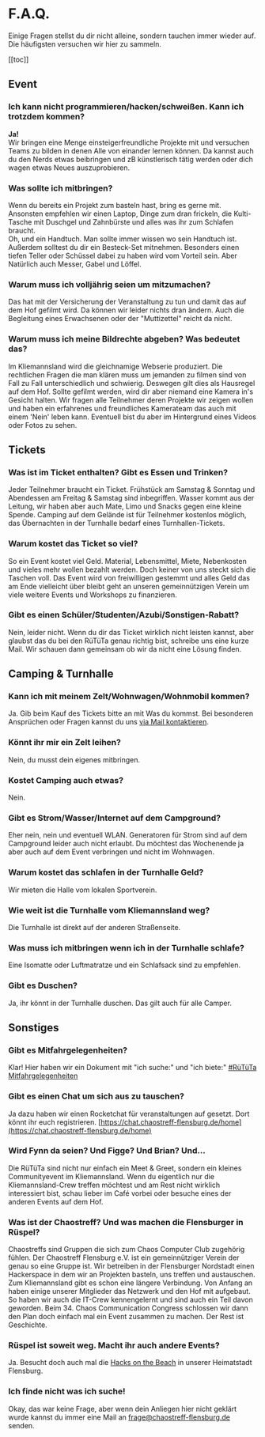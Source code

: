 # F.A.Q.

Einige Fragen stellst du dir nicht alleine, sondern tauchen immer wieder auf. Die häufigsten versuchen wir hier zu sammeln.

[[toc]]

## Event

### Ich kann nicht programmieren/hacken/schweißen. Kann ich trotzdem kommen?
**Ja!**   
Wir bringen eine Menge einsteigerfreundliche Projekte mit und versuchen Teams zu bilden in denen Alle von einander lernen können. Da kannst auch du den Nerds etwas beibringen und zB künstlerisch tätig werden oder dich wagen etwas Neues auszuprobieren.

### Was sollte ich mitbringen?
Wenn du bereits ein Projekt zum basteln hast, bring es gerne mit. Ansonsten empfehlen wir einen Laptop, Dinge zum dran frickeln, die Kulti-Tasche mit Duschgel und Zahnbürste und alles was ihr zum Schlafen braucht.   
Oh, und ein Handtuch. Man sollte immer wissen wo sein Handtuch ist.
Außerdem solltest du dir ein Besteck-Set mitnehmen. Besonders einen tiefen Teller oder Schüssel dabei zu haben wird vom Vorteil sein. Aber Natürlich auch Messer, Gabel und Löffel.

### Warum muss ich volljährig seien um mitzumachen?
Das hat mit der Versicherung der Veranstaltung zu tun und damit das auf dem Hof gefilmt wird. Da können wir leider nichts dran ändern. Auch die Begleitung eines Erwachsenen oder der "Muttizettel" reicht da nicht.

### Warum muss ich meine Bildrechte abgeben? Was bedeutet das?
Im Kliemannsland wird die gleichnamige Webserie produziert. Die rechtlichen Fragen die man klären muss um jemanden zu filmen sind von Fall zu Fall unterschiedlich und schwierig. Deswegen gilt dies als Hausregel auf dem Hof. Sollte gefilmt werden, wird dir aber niemand eine Kamera in's Gesicht halten. Wir fragen alle Teilnehmer deren Projekte wir zeigen wollen und haben ein erfahrenes und freundliches Kamerateam das auch mit einem 'Nein' leben kann. Eventuell bist du aber im Hintergrund eines Videos oder Fotos zu sehen.


## Tickets

### Was ist im Ticket enthalten? Gibt es Essen und Trinken?
Jeder Teilnehmer braucht ein Ticket. Frühstück am Samstag & Sonntag und Abendessen am Freitag & Samstag sind inbegriffen. Wasser kommt aus der Leitung, wir haben aber auch Mate, Limo und Snacks gegen eine kleine Spende. Camping auf dem Gelände ist für Teilnehmer kostenlos möglich, das Übernachten in der Turnhalle bedarf eines Turnhallen-Tickets.

### Warum kostet das Ticket so viel?
So ein Event kostet viel Geld. Material, Lebensmittel, Miete, Nebenkosten und vieles mehr wollen bezahlt werden. Doch keiner von uns steckt sich die Taschen voll. Das Event wird von freiwilligen gestemmt und alles Geld das am Ende vielleicht über bleibt geht an unseren gemeinnützigen Verein um viele weitere Events und Workshops zu finanzieren.

### Gibt es einen Schüler/Studenten/Azubi/Sonstigen-Rabatt?
Nein, leider nicht. Wenn du dir das Ticket wirklich nicht leisten kannst, aber glaubst das du bei den RüTüTa genau richtig bist, schreibe uns eine kurze Mail. Wir schauen dann gemeinsam ob wir da nicht eine Lösung finden.


## Camping & Turnhalle

### Kann ich mit meinem Zelt/Wohnwagen/Wohnmobil kommen?
Ja. Gib beim Kauf des Tickets bitte an mit Was du kommst. Bei besonderen Ansprüchen oder Fragen kannst du uns [via Mail kontaktieren](mailto:frage@chaostreff-flensburg.de).

### Könnt ihr mir ein Zelt leihen?
Nein, du musst dein eigenes mitbringen.

### Kostet Camping auch etwas?
Nein.

### Gibt es Strom/Wasser/Internet auf dem Campground?
Eher nein, nein und eventuell WLAN. Generatoren für Strom sind auf dem Campground leider auch nicht erlaubt. Du möchtest das Wochenende ja aber auch auf dem Event verbringen und nicht im Wohnwagen.

### Warum kostet das schlafen in der Turnhalle Geld?
Wir mieten die Halle vom lokalen Sportverein.

### Wie weit ist die Turnhalle vom Kliemannsland weg?
Die Turnhalle ist direkt auf der anderen Straßenseite.

### Was muss ich mitbringen wenn ich in der Turnhalle schlafe?
Eine Isomatte oder Luftmatratze und ein Schlafsack sind zu empfehlen.

### Gibt es Duschen?
Ja, ihr könnt in der Turnhalle duschen. Das gilt auch für alle Camper.


## Sonstiges

### Gibt es Mitfahrgelegenheiten?
Klar! Hier haben wir ein Dokument mit "ich suche:" und "ich biete:" 
[#RüTüTa Mitfahrgelegenheiten](https://md.ctfl.space/r%C3%BCt%C3%BCta-mfg?both)

### Gibt es einen Chat um sich aus zu tauschen?
Ja dazu haben wir einen Rocketchat für veranstaltungen auf gesetzt. Dort könnt ihr euch registrieren.
[https://chat.chaostreff-flensburg.de/home](https://chat.chaostreff-flensburg.de/home)

### Wird Fynn da seien? Und Figge? Und Brian? Und…
Die RüTüTa sind nicht nur einfach ein Meet & Greet, sondern ein kleines Communityevent im Kliemannsland. Wenn du eigentlich nur die Kliemannsland-Crew treffen möchtest und am Rest nicht wirklich interessiert bist, schau lieber im Café vorbei oder besuche eines der anderen Events auf dem Hof.

### Was ist der Chaostreff? Und was machen die Flensburger in Rüspel?
Chaostreffs sind Gruppen die sich zum Chaos Computer Club zugehörig fühlen. Der Chaostreff Flensburg e.V. ist ein gemeinnütziger Verein der genau so eine Gruppe ist. Wir betreiben in der Flensburger Nordstadt einen Hackerspace in dem wir an Projekten basteln, uns treffen und austauschen.   
Zum Kliemannsland gibt es schon eine längere Verbindung. Von Anfang an haben einige unserer Mitglieder das Netzwerk und den Hof mit aufgebaut. So haben wir auch die IT-Crew kennengelernt und sind auch ein Teil davon geworden. Beim 34. Chaos Communication Congress schlossen wir dann den Plan doch einfach mal ein Event zusammen zu machen. Der Rest ist Geschichte.

### Rüspel ist soweit weg. Macht ihr auch andere Events?
Ja. Besucht doch auch mal die [Hacks on the Beach](https://chaostreff-flensburg.de/events/hacks-on-the-beach-2019/) in unserer Heimatstadt Flensburg.

### Ich finde nicht was ich suche!
Okay, das war keine Frage, aber wenn dein Anliegen hier nicht geklärt wurde kannst du immer eine Mail an [frage@chaostreff-flensburg.de](mailto:frage@chaostreff-flensburg.de) senden.

